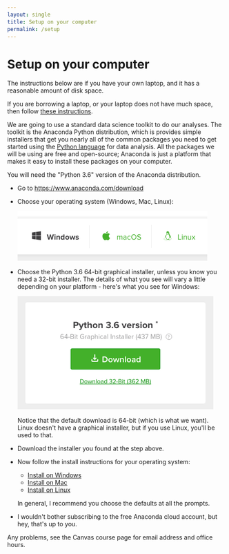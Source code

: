 ```yaml
---
layout: single
title: Setup on your computer
permalink: /setup
---
```


# Setup on your computer

The instructions below are if you have your own laptop, and it has a
reasonable amount of disk space.

If you are borrowing a laptop, or your laptop does not have much space, then
follow [these instructions](slim_setup).

We are going to use a standard data science toolkit to do our analyses.  The
toolkit is the Anaconda Python distribution, which is provides simple
installers that get you nearly all of the common packages you need to get
started using the [Python language](https://www.python.org) for data analysis.
All the packages we will be using are free and open-source; Anaconda is just a
platform that makes it easy to install these packages on your computer.

You will need the "Python 3.6" version of the Anaconda distribution.

* Go to <https://www.anaconda.com/download>
* Choose your operating system (Windows, Mac, Linux):

  ![](images/anaconda_platforms.png)

* Choose the Python 3.6 64-bit graphical installer, unless you know you need a
  32-bit installer.  The details of what you see will vary a little depending
  on your platform - here's what you see for Windows:

  ![](images/anaconda_python36.png)

  Notice that the default download is 64-bit (which is what we want).  Linux
  doesn't have a graphical installer, but if you use Linux, you'll be used to
  that.

* Download the installer you found at the step above.

* Now follow the install instructions for your operating system:

  *   [Install on Windows](https://docs.anaconda.com/anaconda/install/windows)
  *   [Install on Mac](https://docs.anaconda.com/anaconda/install/mac-os#macos-graphical-install)
  *   [Install on Linux](https://docs.anaconda.com/anaconda/install/linux)

  In general, I recommend you choose the defaults at all the prompts.

*   I wouldn't bother subscribing to the free Anaconda cloud account, but hey,
    that's up to you.

Any problems, see the Canvas course page for email address and office hours.
